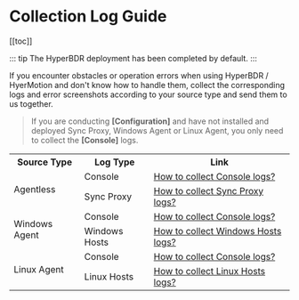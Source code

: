 # Collection Log Guide

[[toc]]

::: tip
The HyperBDR deployment has been completed by default.
:::

If you encounter obstacles or operation errors when using HyperBDR / HyerMotion and don't know how to handle them, collect the corresponding logs and error screenshots according to your source type and send them to us together.

> If you are conducting **[Configuration]** and have not installed and deployed Sync Proxy, Windows Agent or Linux Agent, you only need to collect the **[Console]** logs.

<table>
    <tr>
        <th>Source Type</th>
        <th>Log Type</th>
        <th>Link</th>
    </tr>
    <tr>
        <td rowspan="2">Agentless</td>
        <td>Console</td>
        <td><a href="https://qa.oneprocloud.com/questions/D1I4" target="_blank">How to collect Console logs?</a></td>
    </tr>
    <tr>
        <td>Sync Proxy</td>
        <td><a href="https://qa.oneprocloud.com/questions/D1K4" target="_blank">How to collect Sync Proxy logs?</a></td>
    </tr>
    <tr>
        <td rowspan="2">Windows Agent</td>
        <td>Console</td>
        <td><a href="https://qa.oneprocloud.com/questions/D1I4" target="_blank">How to collect Console logs?</a></td>
    </tr>
    <tr>
        <td>Windows Hosts</td>
        <td><a href="https://qa.oneprocloud.com/questions/D1O4" target="_blank">How to collect Windows Hosts logs?</a></td>
    </tr>
    <tr>
        <td rowspan="2">Linux Agent</td>
        <td>Console</td>
        <td><a href="https://qa.oneprocloud.com/questions/D1I4" target="_blank">How to collect Console logs?</a></td>
    </tr>
    <tr>
        <td>Linux Hosts</td>
        <td><a href="https://qa.oneprocloud.com/questions/D1M4" target="_blank">How to collect Linux Hosts logs?</a></td>
    </tr>
</table>
